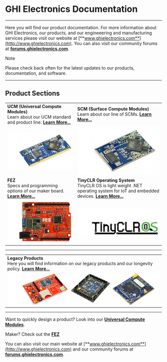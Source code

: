 # GHI Electronics Documentation
---
Here you will find our product documentation.  For more information about GHI Electronics, our products, and our engineeering and manufacturing services please visit our website at [**www.ghielectronics.com**](http://www.ghielectronics.com).  You can also visit our community forums at [**forums.ghielectronics.com**](https://forums.ghielectronics.com).

> [!Note]
> Please check back often for the latest updates to our products, documentation, and software.

***

## Product Sections
|  |  |
|---|---|
| **UCM (Universal Compute Modules)** </br> Learn about our UCM standard and product line. [**Learn More...**](ucm/intro.md) | **SCM (Surface Compute Modules)** </br> Learn about our line of SCMs. [**Learn More...**](scm/intro.md) |
| [![G400D](images/g400d.jpg)](ucm/intro.md)            | [![G400S](images/g400s.jpg)](scm/intro.md)     |
| **FEZ** </br> Specs and programming options of our maker board. [**Learn More...**](fez/intro.md) | **TinyCLR Operating System** </br> TinyCLR OS is light weight .NET operating system for IoT and embedded devices. [**Learn More...**](tinyclr/intro.md) |
| [![FEZ](images/fez.jpg)](fez/intro.md)        | [![tinyCLR](images/tinyclrlogo.jpg)](tinyclr/intro.md) |

***
| |
|---------------------|
| **Legacy Products** </br> Here you will find information on our legacy products and our longevity policy. [**Learn More...**](legacy/intro.md) |
| [![legacy](images/legacy.jpg)](legacy/intro.md) |

***

Want to quickly design a product?  Look into our [**Universal Compute Modules**](ucm/intro.md).

Maker?  Check out the [**FEZ**](fez/intro.md)

You can also visit our main website at [**www.ghielectronics.com**](http://www.ghielectronics.com) and our community forums at [**forums.ghielectronics.com**](https://forums.ghielectronics.com/).